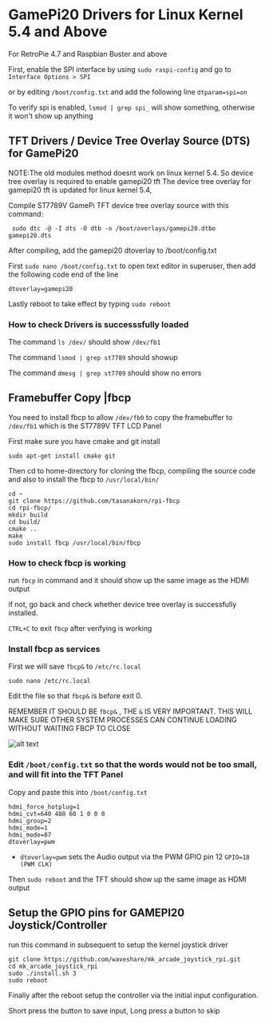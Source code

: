 # GamePi20 Drivers for Linux Kernel 5.4 and Above
For RetroPie 4.7 and Raspbian Buster and above

First, enable the SPI interface by using `sudo raspi-config` and go to `Interface Options > SPI`

or by editing `/boot/config.txt` and add the following line `dtparam=spi=on`

To verify spi is enabled, `lsmod | grep spi_` will show something, otherwise it won't show up anything



## TFT Drivers / Device Tree Overlay Source (DTS) for GamePi20
 
NOTE:The old modules method doesnt work on linux kernel 5.4. So device tree overlay is required to enable gamepi20 tft
The device tree overlay for gamepi20 tft is updated for linux kernel 5.4, 

Compile ST7789V GamePi TFT device tree overlay source with this command:
```
 sudo dtc -@ -I dts -O dtb -o /boot/overlays/gamepi20.dtbo gamepi20.dts
```

After compiling, add the gamepi20 dtoverlay to /boot/config.txt 

First `sudo nano /boot/config.txt` to open text editor in superuser, then add the following code end of the line

```
dtoverlay=gamepi20
```
Lastly reboot to take effect by typing `sudo reboot`

### How to check Drivers is successsfully loaded

The command `ls /dev/` should show `/dev/fb1`

The command  `lsmod | grep st7789` should showup

The command `dmesg | grep st7789` should show no errors

## Framebuffer Copy |fbcp
You need to install fbcp to allow `/dev/fb0` to copy the framebuffer to `/dev/fb1` which is the ST7789V TFT LCD Panel

First make sure  you have cmake and git install
```
sudo apt-get install cmake git
```
Then cd to home-directory for cloning the fbcp, compiling the source code and also to install the fbcp to `/usr/local/bin/`
```
cd ~
git clone https://github.com/tasanakorn/rpi-fbcp
cd rpi-fbcp/
mkdir build
cd build/
cmake ..
make
sudo install fbcp /usr/local/bin/fbcp
```
### How to check fbcp is working
run `fbcp` in command and it should show up the same image as the HDMI output

if not, go back and check whether device tree overlay is successfully installed.

`CTRL+C` to exit `fbcp` after verifying is working

### Install fbcp as services
First we will save `fbcp&` to `/etc/rc.local`

```
sudo nano /etc/rc.local
```

Edit the file so that `fbcp&` is before exit 0. 

REMEMBER IT SHOULD BE `fbcp&` , THE `&` IS VERY IMPORTANT. 
THIS WILL MAKE SURE OTHER SYSTEM PROCESSES CAN CONTINUE LOADING WITHOUT WAITING FBCP TO CLOSE

![alt text](https://github.com/darrenliew96/gamepi20_drivers/blob/main/docs/image/fbcp.rc.local.png?raw=true)

### Edit `/boot/config.txt` so that the words would not be too small, and will fit into the TFT Panel
Copy and paste this into `/boot/config.txt`

```
hdmi_force_hotplug=1
hdmi_cvt=640 480 60 1 0 0 0
hdmi_group=2
hdmi_mode=1
hdmi_mode=87
dtoverlay=pwm
```
- `dtoverlay=pwm` sets the Audio output via the PWM GPIO pin 12 `GPIO=18 (PWM CLK)`

Then `sudo reboot` and the TFT should show up the same image as HDMI output

## Setup the GPIO pins for GAMEPI20 Joystick/Controller
run this command in subsequent to setup the kernel joystick driver

```
git clone https://github.com/waveshare/mk_arcade_joystick_rpi.git
cd mk_arcade_joystick_rpi
sudo ./install.sh 3
sudo reboot
```

Finally after the reboot setup the controller via the initial input configuration.

Short press the button to save input, Long press a button to skip
